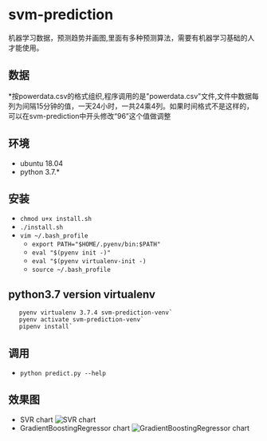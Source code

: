 # svm-prediction
机器学习数据，预测趋势并画图,里面有多种预测算法，需要有机器学习基础的人才能使用。

## 数据
*按powerdata.csv的格式组织,程序调用的是"powerdata.csv"文件,文件中数据每列为间隔15分钟的值，一天24小时，一共24乘4列。如果时间格式不是这样的，可以在svm-prediction中开头修改“96”这个值做调整

## 环境
* ubuntu 18.04
* python 3.7.*

## 安装
* `chmod u+x install.sh`
* `./install.sh`
* `vim ~/.bash_profile` 
  * `export PATH="$HOME/.pyenv/bin:$PATH"` 
  * `eval "$(pyenv init -)"`
  * `eval "$(pyenv virtualenv-init -)`
  * `source ~/.bash_profile`

## python3.7 version virtualenv
```pyenv install 3.7.4
   pyenv virtualenv 3.7.4 svm-prediction-venv`
   pyenv activate svm-prediction-venv`
   pipenv install`
```

## 调用
* `python predict.py --help`

## 效果图
* SVR chart 
![SVR chart](https://github.com/zhengze/svm-prediction.git/images/svr.png)
* GradientBoostingRegressor chart 
![GradientBoostingRegressor chart](https://github.com/zhengze/svm-prediction.git/images/jueceshu.png)
